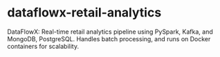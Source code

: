 # dataflowx-retail-analytics
DataFlowX: Real-time retail analytics pipeline using PySpark, Kafka, and MongoDB, PostgreSQL. Handles batch processing, and runs on Docker containers for scalability.
